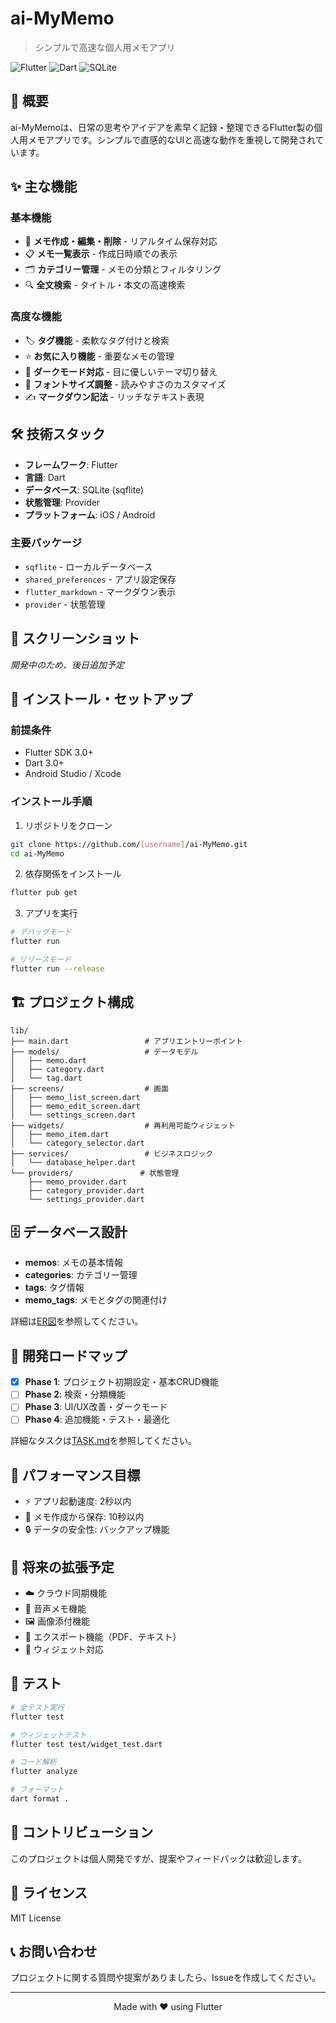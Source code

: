 # ai-MyMemo

> シンプルで高速な個人用メモアプリ

![Flutter](https://img.shields.io/badge/Flutter-02569B?style=for-the-badge&logo=flutter&logoColor=white)
![Dart](https://img.shields.io/badge/Dart-0175C2?style=for-the-badge&logo=dart&logoColor=white)
![SQLite](https://img.shields.io/badge/SQLite-07405E?style=for-the-badge&logo=sqlite&logoColor=white)

## 📝 概要

ai-MyMemoは、日常の思考やアイデアを素早く記録・整理できるFlutter製の個人用メモアプリです。シンプルで直感的なUIと高速な動作を重視して開発されています。

## ✨ 主な機能

### 基本機能
- 📄 **メモ作成・編集・削除** - リアルタイム保存対応
- 📋 **メモ一覧表示** - 作成日時順での表示
- 🗂️ **カテゴリー管理** - メモの分類とフィルタリング
- 🔍 **全文検索** - タイトル・本文の高速検索

### 高度な機能
- 🏷️ **タグ機能** - 柔軟なタグ付けと検索
- ⭐ **お気に入り機能** - 重要なメモの管理
- 🌙 **ダークモード対応** - 目に優しいテーマ切り替え
- 📐 **フォントサイズ調整** - 読みやすさのカスタマイズ
- ✍️ **マークダウン記法** - リッチなテキスト表現

## 🛠️ 技術スタック

- **フレームワーク**: Flutter
- **言語**: Dart
- **データベース**: SQLite (sqflite)
- **状態管理**: Provider
- **プラットフォーム**: iOS / Android

### 主要パッケージ
- `sqflite` - ローカルデータベース
- `shared_preferences` - アプリ設定保存
- `flutter_markdown` - マークダウン表示
- `provider` - 状態管理

## 📱 スクリーンショット

_開発中のため、後日追加予定_

## 🚀 インストール・セットアップ

### 前提条件
- Flutter SDK 3.0+
- Dart 3.0+
- Android Studio / Xcode

### インストール手順

1. リポジトリをクローン
```bash
git clone https://github.com/[username]/ai-MyMemo.git
cd ai-MyMemo
```

2. 依存関係をインストール
```bash
flutter pub get
```

3. アプリを実行
```bash
# デバッグモード
flutter run

# リリースモード
flutter run --release
```

## 🏗️ プロジェクト構成

```
lib/
├── main.dart                 # アプリエントリーポイント
├── models/                   # データモデル
│   ├── memo.dart
│   ├── category.dart
│   └── tag.dart
├── screens/                  # 画面
│   ├── memo_list_screen.dart
│   ├── memo_edit_screen.dart
│   └── settings_screen.dart
├── widgets/                  # 再利用可能ウィジェット
│   ├── memo_item.dart
│   └── category_selector.dart
├── services/                 # ビジネスロジック
│   └── database_helper.dart
└── providers/               # 状態管理
    ├── memo_provider.dart
    ├── category_provider.dart
    └── settings_provider.dart
```

## 🗄️ データベース設計

- **memos**: メモの基本情報
- **categories**: カテゴリー管理
- **tags**: タグ情報
- **memo_tags**: メモとタグの関連付け

詳細は[ER図](database_er_diagram.md)を参照してください。

## 🚧 開発ロードマップ

- [x] **Phase 1**: プロジェクト初期設定・基本CRUD機能
- [ ] **Phase 2**: 検索・分類機能
- [ ] **Phase 3**: UI/UX改善・ダークモード
- [ ] **Phase 4**: 追加機能・テスト・最適化

詳細なタスクは[TASK.md](TASK.md)を参照してください。

## 🎯 パフォーマンス目標

- ⚡ アプリ起動速度: 2秒以内
- 📝 メモ作成から保存: 10秒以内
- 🔒 データの安全性: バックアップ機能

## 🔮 将来の拡張予定

- ☁️ クラウド同期機能
- 🎤 音声メモ機能
- 🖼️ 画像添付機能
- 📄 エクスポート機能（PDF、テキスト）
- 🧩 ウィジェット対応

## 🧪 テスト

```bash
# 全テスト実行
flutter test

# ウィジェットテスト
flutter test test/widget_test.dart

# コード解析
flutter analyze

# フォーマット
dart format .
```

## 🤝 コントリビューション

このプロジェクトは個人開発ですが、提案やフィードバックは歓迎します。

## 📄 ライセンス

MIT License

## 📞 お問い合わせ

プロジェクトに関する質問や提案がありましたら、Issueを作成してください。

---

<div align="center">
Made with ❤️ using Flutter
</div>
